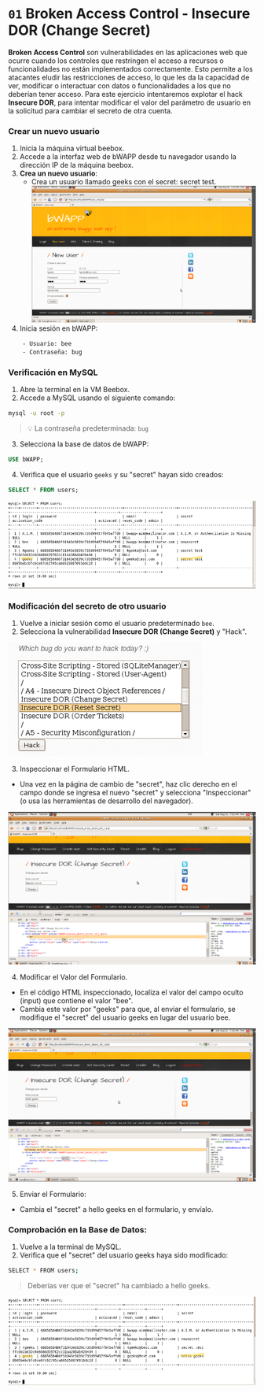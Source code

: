 # `01` Broken Access Control - Insecure DOR (Change Secret)

**Broken Access Control** son vulnerabilidades en las aplicaciones web que ocurre cuando los controles que restringen el acceso a recursos o funcionalidades no están implementados correctamente. Esto permite a los atacantes eludir las restricciones de acceso, lo que les da la capacidad de ver, modificar o interactuar con datos o funcionalidades a los que no deberían tener acceso. Para este ejercicio intentaremos explotar el hack **Insecure DOR**, para intentar modificar el valor del parámetro de usuario en la solicitud para cambiar el secreto de otra cuenta.


### **Crear un nuevo usuario**

1. Inicia la máquina virtual beebox.
2. Accede a la interfaz web de bWAPP desde tu navegador usando la dirección IP de la máquina beebox.
3. **Crea un nuevo usuario**:
    - Crea un usuario llamado geeks con el secret: secret test.
    ![imagen 1](../../.learn/assets/usergeeks.png)
4. Inicia sesión en bWAPP:

```bash
    - Usuario: bee
    - Contraseña: bug
```

### **Verificación en MySQL**

1. Abre la terminal en la VM Beebox.
2. Accede a MySQL usando el siguiente comando:

```bash
mysql -u root -p
```
> 💡 La contraseña predeterminada: `bug`

3. Selecciona la base de datos de bWAPP:

```sql
USE bWAPP;
```
4. Verifica que el usuario `geeks` y su "secret" hayan sido creados:

```sql
SELECT * FROM users;
```
   
![imagen 2](../../.learn/assets/mysqlsecrettest.png)


### **Modificación del secreto de otro usuario**


1. Vuelve a iniciar sesión como el usuario predeterminado `bee`.
2. Selecciona la vulnerabilidad **Insecure DOR (Change Secret)** y "Hack".

![imagen 3](../../.learn/assets/hack.png)


3. Inspeccionar el Formulario HTML.

- Una vez en la página de cambio de "secret", haz clic derecho en el campo donde se ingresa el nuevo "secret" y selecciona "Inspeccionar" (o usa las herramientas de desarrollo del navegador).

![imagen 4](../../.learn/assets/htmlbeeuser.png)

4. Modificar el Valor del Formulario.

- En el código HTML inspeccionado, localiza el valor del campo oculto (input) que contiene el valor "bee".
- Cambia este valor por "geeks" para que, al enviar el formulario, se modifique el "secret" del usuario geeks en lugar del usuario bee.

![imagen 5](../../.learn/assets/htmlvalue.png)

5. Enviar el Formulario:

- Cambia el "secret" a hello geeks en el formulario, y envíalo.

### Comprobación en la Base de Datos:

1. Vuelve a la terminal de MySQL.
2. Verifica que el "secret" del usuario geeks haya sido modificado:

```bash
SELECT * FROM users;
```

> Deberías ver que el "secret" ha cambiado a hello geeks.

![imagen 6](../../.learn/assets/secretgeeks.png)




